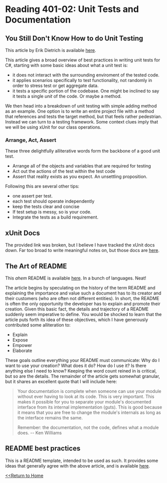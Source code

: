 # Reading 401-02: Unit Tests and Documentation

## You Still Don't Know How to do Unit Testing
This article by Erik Dietrich is available [here](https://stackify.com/unit-testing-basics-best-practices/).

This article gives a broad overview of best practices in writing unit tests for C#, starting with some basic ideas about what a unit test is: 

- it does not interact with the surrounding enviroment of the tested code.
- it applies scenarios specifically to test functionality, not randomly in order to stress test or get aggregate data.
- it tests a specific portion of the codebase. One might be inclined to say it tests a single *unit* of the code. Or maybe a method.

We then head into a breakdown of unit testing with simple adding method as an example. One option is to write an entire project file with a method that references and tests the target method, but that feels rather pedestrian. Instead we can turn to a testing framework. Some context clues imply that we will be using xUnit for our class operations. 

### Arrange, Act, Assert

These three delightfully alliterative words form the backbone of a good unit test. 

- Arrange all of the objects and variables that are required for testing
- Act out the actions of the test within the test code
- Assert that reality exists as you expect. An unsettling proposition. 

Following this are several other tips: 

- one assert per test. 
- each test should operate independently
- keep the tests clear and concise
- If test setup is messy, so is your code. 
- Integrate the tests as a build requirement.

## xUnit Docs
The provided link was broken, but I believe I have tracked the xUnit docs down. Far too broad to write meaningful notes on, but those docs are [here](https://xunit.net/docs/getting-started/netcore/visual-studio).

## The Art of README
This *ahem* README is available [here](https://github.com/hackergrrl/art-of-readme). In a bunch of languages. Neat!

The article begins by speculating on the history of the term README and explaining the importance and value such a document has to its creator and their customers (who are often not different entities). In short, the README is often the only opportunity the developer has to explain and promote their creation. Given this basic fact, the details and trajectory of a README suddenly seem imperative to define. You would be shocked to learn that the article puts forth its idea of these objectives, which I have generously contributed some alliteration to: 

- Explain
- Expose
- Empower
- Elaborate

These goals outline everything your README must communicate: Why do I want to use your creation? What does it do? How do I use it? Is there anything else I need to know? Keeping the word count reined in is critical, but so are the details. The remainder of the article gets somewhat granular, but it shares an excellent quote that I will include here: 

> Your documentation is complete when someone can use your module without ever having to look at its code. This is very important. This makes it possible for you to separate your module's documented interface from its internal implementation (guts). This is good because it means that you are free to change the module's internals as long as the interface remains the same.
>
>Remember: the documentation, not the code, defines what a module does. -- Ken Williams

## README best practices
This is a README template, intended to be used as such. It provides some ideas that generally agree with the above article, and is available [here](https://github.com/jehna/readme-best-practices).


[<<Return to Home](../README.md)